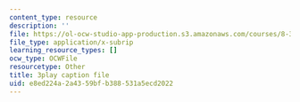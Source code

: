 ```yaml
---
content_type: resource
description: ''
file: https://ol-ocw-studio-app-production.s3.amazonaws.com/courses/8-333-statistical-mechanics-i-statistical-mechanics-of-particles-fall-2013/e8ed224a2a4359bfb388531a5ecd2022_FmylhZqFXNk.vtt
file_type: application/x-subrip
learning_resource_types: []
ocw_type: OCWFile
resourcetype: Other
title: 3play caption file
uid: e8ed224a-2a43-59bf-b388-531a5ecd2022
---
```

